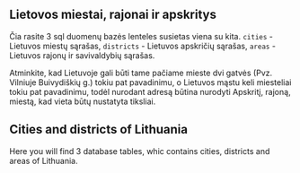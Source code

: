 ## Lietovos miestai, rajonai ir apskritys
Čia rasite 3 sql duomenų bazės lenteles susietas viena su kita. `cities` - Lietuvos miestų sąrašas, `districts` - Lietuvos apskričių sąrašas, `areas` - Lietuvos rajonų ir savivaldybių sąrašas.

Atminkite, kad Lietuvoje gali būti tame pačiame mieste dvi gatvės (Pvz. Vilniuje Buivydiškių g.) tokiu pat pavadinimu, o Lietuvos mąstu keli miesteliai tokiu pat pavadinimu, todėl nurodant adresą būtina nurodyti Apskritį, rajoną, miestą, kad vieta būtų nustatyta tiksliai.

## Cities and districts of Lithuania
Here you will find 3 database tables, whic contains cities, districts and areas of Lithuania.

